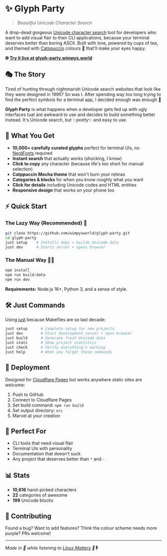# ✨ Glyph Party

> *Beautiful Unicode Character Search*

A drop-dead gorgeous [Unicode character search](https://glyph-party.wimpys.world/) tool for developers who want to add visual flair to their CLI applications, because your terminal deserves better than boring ASCII. Built with love, powered by cups of tea, and themed with [Catppuccin](https://catppuccin.com) colours 🎨 that'll make your eyes happy.

**🌐 [Try it live at glyph-party.wimpys.world](https://glyph-party.wimpys.world/)**

## 🎭 The Story

Tired of hunting through nightmarish Unicode search websites that look like they were designed in 1995? So was I. After spending way too long trying to find the perfect symbols for a terminal app, I decided enough was enough 👿

**Glyph Party** is what happens when a developer gets fed up with ugly interfaces tuat are awkward to use and decides to build something better instead. It's Unicode search, but ✨*pretty*✨ and easy to use.

## 🚀 What You Get

- **10,000+ carefully curated glyphs** perfect for terminal UIs, no [NerdFonts](https://www.nerdfonts.com/) required
- **Instant search** that actually works (shocking, I know)
- **Click to copy** any character (because life's too short for manual selection)
- **Catppuccin Mocha theme** that won't burn your retinas
- **Categories & blocks** for when you know roughly what you want
- **Click for details** including Unicode codes and HTML entities
- **Responsive design** that works on your phone too

## ⚡ Quick Start

### The Lazy Way (Recommended) 💪
```bash
git clone https://github.com/wimpysworld/glyph-party.git
cd glyph-party
just setup    # Installs deps + builds Unicode data
just dev      # Starts server + opens browser
```

### The Manual Way 🤦‍♂️
```bash
npm install
npm run build:data
npm run dev
```

**Requirements:** Node.js 16+, Python 3, and a sense of style.

## 🛠️ Just Commands

Using [just](https://github.com/casey/just) because Makefiles are so last decade:

```bash
just setup      # Complete setup for new projects
just dev        # Start development server + open browser
just build      # Generate fresh Unicode data
just stats      # Show project statistics
just check      # Verify everything's working
just help       # When you forget these commands
```

## 🚀 Deployment

Designed for [Cloudflare Pages](https://pages.cloudflare.com) but works anywhere static sites are welcome:

1. Push to GitHub
2. Connect to Cloudflare Pages
3. Set build command: `npm run build`
4. Set output directory: `src`
5. Marvel at your creation

## 🎯 Perfect For

- CLI tools that need visual flair
- Terminal UIs with personality
- Documentation that doesn't suck
- Any project that deserves better than `*` and `-`

## 📊 Stats

- **10,616** hand-picked characters
- **22** categories of awesome
- **199** Unicode blocks

## 🤝 Contributing

Found a bug? Want to add features? Think the colour scheme needs more purple? PRs welcome!

---

*Made in 🏴󠁧󠁢󠁥󠁮󠁧󠁿 while listening to [Linux Matters](https://linuxmatters.sh) 🐧🎙️*

